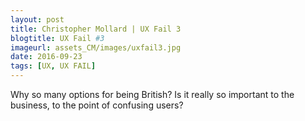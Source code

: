 ```yaml
---
layout: post
title: Christopher Mollard | UX Fail 3
blogtitle: UX Fail #3
imageurl: assets_CM/images/uxfail3.jpg
date: 2016-09-23
tags: [UX, UX FAIL]
---
```

<p>
Why so many options for being British? Is it really so important to the business, to the point of confusing users?
</p>